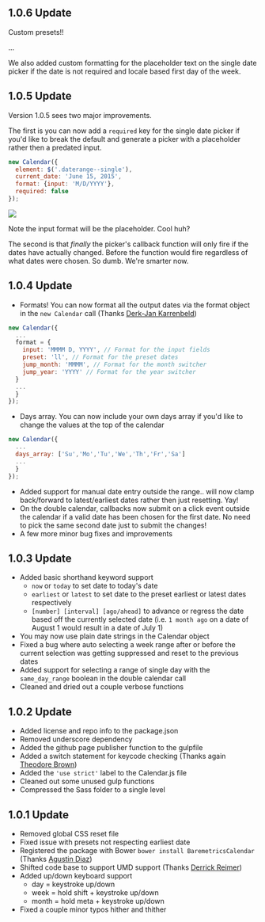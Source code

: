 ## 1.0.6 Update
Custom presets!!

...

We also added custom formatting for the placeholder text on the single date picker if the date is not required and locale based first day of the week.

## 1.0.5 Update
Version 1.0.5 sees two major improvements.

The first is you can now add a `required` key for the single date picker if you'd like to break the default and generate a picker with a placeholder rather then a predated input.

```js
new Calendar({
  element: $('.daterange--single'),
  current_date: 'June 15, 2015',
  format: {input: 'M/D/YYYY'},
  required: false
});
```

![](http://tyler.link/dw0p/Screen%20Shot%202015-11-27%20at%202.36.06%20PM.png)

Note the input format will be the placeholder. Cool huh?

The second is that *finally* the picker's callback function will only fire if the dates have actually changed. Before the function would fire regardless of what dates were chosen. So dumb. We're smarter now.

## 1.0.4 Update
- Formats! You can now format all the output dates via the format object in the `new Calendar` call (Thanks [Derk-Jan Karrenbeld](https://github.com/SleeplessByte))
```js
new Calendar({
  ...
  format = {
    input: 'MMMM D, YYYY', // Format for the input fields
    preset: 'll', // Format for the preset dates
    jump_month: 'MMMM', // Format for the month switcher
    jump_year: 'YYYY' // Format for the year switcher
  }
  ...
  }
});
```
- Days array. You can now include your own days array if you'd like to change the values at the top of the calendar
```js
new Calendar({
  ...
  days_array: ['Su','Mo','Tu','We','Th','Fr','Sa']
  ...
  }
});
```
- Added support for manual date entry outside the range.. will now clamp back/forward to latest/earliest dates rather then just resetting. Yay!
- On the double calendar, callbacks now submit on a click event outside the calendar if a valid date has been chosen for the first date. No need to pick the same second date just to submit the changes!
- A few more minor bug fixes and improvements

## 1.0.3 Update

- Added basic shorthand keyword support
  - `now` or `today` to set date to today's date
  - `earliest` or `latest` to set date to the preset earliest or latest dates respectively
  - `[number] [interval] [ago/ahead]` to advance or regress the date based off the currently selected date (i.e. `1 month ago` on a date of August 1 would result in a date of July 1)
- You may now use plain date strings in the Calendar object
- Fixed a bug where auto selecting a week range after or before the current selection was getting suppressed and reset to the previous dates
- Added support for selecting a range of single day with the `same_day_range` boolean in the double calendar call
- Cleaned and dried out a couple verbose functions

## 1.0.2 Update

- Added license and repo info to the package.json
- Removed underscore dependency
- Added the github page publisher function to the gulpfile
- Added a switch statement for keycode checking (Thanks again [Theodore Brown](https://github.com/theodorejb))
- Added the `'use strict'` label to the Calendar.js file
- Cleaned out some unused gulp functions
- Compressed the Sass folder to a single level

## 1.0.1 Update

- Removed global CSS reset file
- Fixed issue with presets not respecting earliest date
- Registered the package with Bower `bower install BaremetricsCalendar` (Thanks [Agustin Diaz](https://github.com/HiroAgustin))
- Shifted code base to support UMD support (Thanks [Derrick Reimer](https://github.com/djreimer))
- Added up/down keyboard support
  - day = keystroke up/down
  - week = hold shift + keystroke up/down
  - month = hold meta + keystroke up/down
- Fixed a couple minor typos hither and thither
